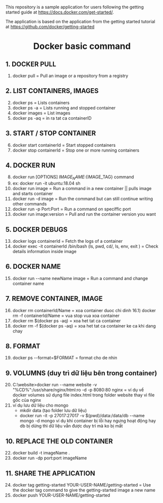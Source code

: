 This repository is a sample application for users following the getting started guide at https://docs.docker.com/get-started/.

The application is based on the application from the getting started tutorial at https://github.com/docker/getting-started

<h1 align="center">Docker basic command</h1> 

## 1. DOCKER PULL
1) docker pull = Pull an image or a repository from a registry

## 2. LIST CONTAINERS, IMAGES
2) docker ps = Lists containers
3) docker ps -a = Lists running and stopped container
4) docker images = List images 
5) docker ps -aq = in ra tat ca containerID

## 3. START / STOP CONTAINER
6) docker start containerId = Start stopped containers
7) docker stop containerId = Stop one or more running containers

## 4. DOCKER RUN
8) docker run [OPTIONS] ${IMAGE_NAME}:${IMAGE_TAG} command
8) ex: docker run -it ubuntu:18.04 sh 
9) docker run image = Run a command in a new container || pulls image and starts container
10) docker run -d image = Run the command but can still continue writing other commands 
11) docker run -p Port:Port = Run a command on speciffic port
12) docker run image:version = Pull and run the container version you want

## 5. DOCKER DEBUGS
13) docker logs containerId = Fetch the logs of a container
14) docker exec -it containerId /bin/bash (ls, pwd, cd/, ls, env, exit ) = Check details information inside image

## 6. DOCKER NAME
15) docker run --name newName image = Run a command and change container name

## 7. REMOVE CONTAINER, IMAGE
16) docker rm containerId/Name = xoa container duoc chi dinh
16.1) docker rm -f containerId/Name = vua stop vua xoa container
17) docker rm $(docker ps -aq) = xoa het tat ca container
18) docker rm -f $(docker ps -aq) = xoa het tat ca container ke ca khi dang chay
              
## 8. FORMAT
19) docker ps --format=$FORMAT = format cho de nhin

## 9. VOLUMNS (duy trì dữ liệu bên trong container)
20) C:\website>docker run --name website -v "%CD%":/usr/share/nginx/html:ro -d -p 8080:80 nginx = ví dụ vể docker volumes sử dụng file index.html trong folder website thay vì file gốc của nginx
21) ví dụ lưu dữ liệu cho mongo
    + mkdir data (tạo folder lưu dữ liệu)
    + docker run -it -p 27017:27017 -v $(pwd)/data:/data/db --name mongo -d mongo
ví dụ khi container bị lỗi hay ngưng hoạt động hay db bị dừng thì dữ liệu vẫn được duy trì mà ko bị mất

## 10. REPLACE THE OLD CONTAINER
22) docker build -t imageName .
23) docker run -dp port:port imageName

## 11. SHARE THE APPLICATION
24) docker tag getting-started YOUR-USER-NAME/getting-started = Use the docker tag command to give the getting-started image a new name
25) docker push YOUR-USER-NAME/getting-started

